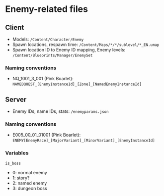 # Enemy-related files

## Client
- Models: `/Content/Character/Enemy`
- Spawn locations, respawn time: `/Content/Maps/*/*/sublevel/*_EN.umap`
- Spawn location ID to Enemy ID mapping, Enemy levels: `/Content/Blueprints/Manager/EnemySet`

### Naming conventions
- NQ_1001_3_001 (Pink Boarlet): `NAMEDQUEST_[EnemyInstanceId]_[Zone]_[NamedEnemyInstanceId]`

## Server
- Enemy IDs, name IDs, stats: `/enemyparams.json`

### Naming conventions
- E005_00_01_01001 (Pink Boarlet): `ENEMY[EnemyRace]_[MajorVariant]_[MinorVariant]_[EnemyInstanceId]`

### Variables
`is_boss`
- 0: normal enemy
- 1: story?
- 2: named enemy
- 3: dungeon boss